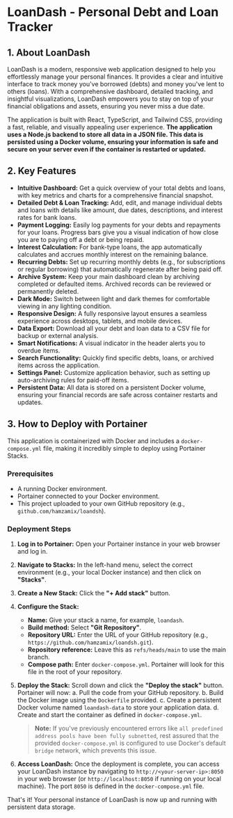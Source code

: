 # LoanDash - Personal Debt and Loan Tracker

## 1. About LoanDash

LoanDash is a modern, responsive web application designed to help you effortlessly manage your personal finances. It provides a clear and intuitive interface to track money you've borrowed (debts) and money you've lent to others (loans). With a comprehensive dashboard, detailed tracking, and insightful visualizations, LoanDash empowers you to stay on top of your financial obligations and assets, ensuring you never miss a due date.

The application is built with React, TypeScript, and Tailwind CSS, providing a fast, reliable, and visually appealing user experience. **The application uses a Node.js backend to store all data in a JSON file. This data is persisted using a Docker volume, ensuring your information is safe and secure on your server even if the container is restarted or updated.**

## 2. Key Features

- **Intuitive Dashboard:** Get a quick overview of your total debts and loans, with key metrics and charts for a comprehensive financial snapshot.
- **Detailed Debt & Loan Tracking:** Add, edit, and manage individual debts and loans with details like amount, due dates, descriptions, and interest rates for bank loans.
- **Payment Logging:** Easily log payments for your debts and repayments for your loans. Progress bars give you a visual indication of how close you are to paying off a debt or being repaid.
- **Interest Calculation:** For bank-type loans, the app automatically calculates and accrues monthly interest on the remaining balance.
- **Recurring Debts:** Set up recurring monthly debts (e.g., for subscriptions or regular borrowing) that automatically regenerate after being paid off.
- **Archive System:** Keep your main dashboard clean by archiving completed or defaulted items. Archived records can be reviewed or permanently deleted.
- **Dark Mode:** Switch between light and dark themes for comfortable viewing in any lighting condition.
- **Responsive Design:** A fully responsive layout ensures a seamless experience across desktops, tablets, and mobile devices.
- **Data Export:** Download all your debt and loan data to a CSV file for backup or external analysis.
- **Smart Notifications:** A visual indicator in the header alerts you to overdue items.
- **Search Functionality:** Quickly find specific debts, loans, or archived items across the application.
- **Settings Panel:** Customize application behavior, such as setting up auto-archiving rules for paid-off items.
- **Persistent Data:** All data is stored on a persistent Docker volume, ensuring your financial records are safe across container restarts and updates.

## 3. How to Deploy with Portainer

This application is containerized with Docker and includes a `docker-compose.yml` file, making it incredibly simple to deploy using Portainer Stacks.

### Prerequisites

- A running Docker environment.
- Portainer connected to your Docker environment.
- This project uploaded to your own GitHub repository (e.g., `github.com/hamzamix/loandsh`).

### Deployment Steps

1.  **Log in to Portainer:**
    Open your Portainer instance in your web browser and log in.

2.  **Navigate to Stacks:**
    In the left-hand menu, select the correct environment (e.g., your local Docker instance) and then click on **"Stacks"**.

3.  **Create a New Stack:**
    Click the **"+ Add stack"** button.

4.  **Configure the Stack:**
    -   **Name:** Give your stack a name, for example, `loandash`.
    -   **Build method:** Select **"Git Repository"**.
    -   **Repository URL:** Enter the URL of your GitHub repository (e.g., `https://github.com/hamzamix/loandsh.git`).
    -   **Repository reference:** Leave this as `refs/heads/main` to use the main branch.
    -   **Compose path:** Enter `docker-compose.yml`. Portainer will look for this file in the root of your repository.

5.  **Deploy the Stack:**
    Scroll down and click the **"Deploy the stack"** button. Portainer will now:
    a.  Pull the code from your GitHub repository.
    b.  Build the Docker image using the `Dockerfile` provided.
    c.  Create a persistent Docker volume named `loandash-data` to store your application data.
    d.  Create and start the container as defined in `docker-compose.yml`.

    > **Note:** If you've previously encountered errors like `all predefined address pools have been fully subnetted`, rest assured that the provided `docker-compose.yml` is configured to use Docker's default `bridge` network, which prevents this issue.

6.  **Access LoanDash:**
    Once the deployment is complete, you can access your LoanDash instance by navigating to `http://<your-server-ip>:8050` in your web browser (or `http://localhost:8050` if running on your local machine). The port `8050` is defined in the `docker-compose.yml` file.

That's it! Your personal instance of LoanDash is now up and running with persistent data storage.